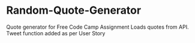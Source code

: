 # Random-Quote-Generator
Quote generator for Free Code Camp Assignment
Loads quotes from API. Tweet function added as per User Story
